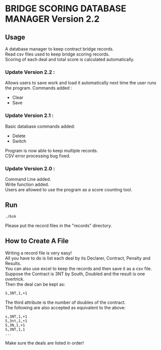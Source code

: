 # BRIDGE SCORING DATABASE MANAGER Version 2.2


## Usage
A database manager to keep contract bridge records.<br>
Read csv files used to keep bridge scoring records.<br>
Scoring of each deal and total score is calculated automatically.

### Update Version 2.2 :
Allows users to save work and load it automatically next time the user runs the program.
Commands added :
<ul>
<li>Clear</li>
<li>Save</li>
</ul>

### Update Version 2.1 :
Basic database commands added:<br>
<ul>
<li>Delete</li>
<li>Switch</li>
</ul>
Program is now able to keep multiple records.<br>
CSV error processing bug fixed.

### Update Version 2.0 :
Command Line added.<br>
Write function added.<br>
Users are allowed to use the program as a score counting tool.<br>

## Run 
```
./bsk
```
Please put the record files in the "records" directory.

## How to Create A File
Writing a record file is very easy! <br>
All you have to do is list each deal by its Declarer, Contract, Penalty and Results.<br>
You can also use excel to keep the records and then save it as a csv file.<br>
Suppose the Contract is 3NT by South, Doubled and the result is one overtrick.<br>
Then the deal can be kept as:
```
S,3NT,1,+1
```
The third attribute is the number of doubles of the contract.<br>
The following are also accepted as equivalent to the above:<br>
```
s,3NT,1,+1
S,3nt,1,+1
S,3N,1,+1
S,3NT,1,1
...
```
Make sure the deals are listed in order!


